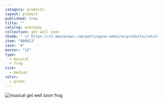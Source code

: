 ```yaml
---
category: products
layout: product
published: true
title: ""
catalog: everyday
collection: get well soon
thumb: " \t https://s3.amazonaws.com/pettingzoo-website/products/catalogs/everyday/Product+Images/806012-feelbetterfrog.jpg"
item: "806012"
case: "4"
master: "12"
type: 
  - musical
  - frog
size: 
  - medium
color: 
  - green
---
```


![musical get well soon frog](https://s3.amazonaws.com/pettingzoo-website/products/catalogs/everyday/Product+Images/806012-feelbetterfrog.jpg)